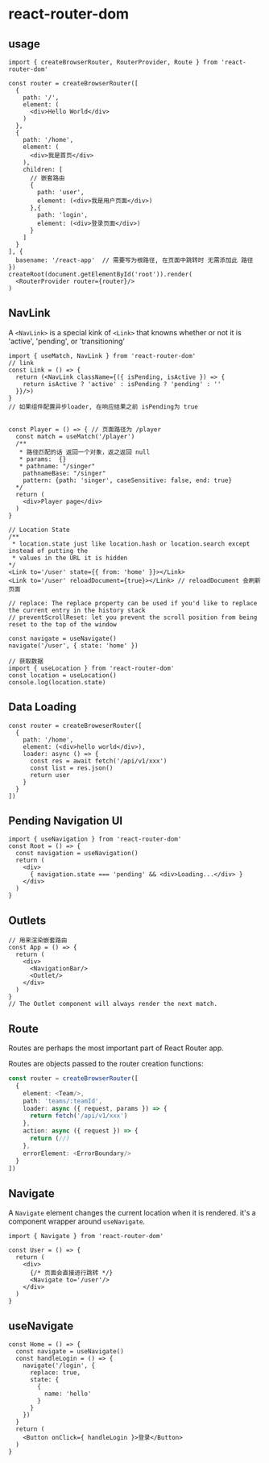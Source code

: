 # react-router-dom

## usage

```tsx
import { createBrowserRouter, RouterProvider, Route } from 'react-router-dom'

const router = createBrowserRouter([
  {
    path: '/',
    element: (
      <div>Hello World</div>
    )
  },
  {
    path: '/home',
    element: (
      <div>我是首页</div>
    ),
    children: [
      // 嵌套路由
      {
        path: 'user',
        element: (<div>我是用户页面</div>)
      },{
        path: 'login',
        element: (<div>登录页面</div>)
      }
    ]
  }
], {
  basename: '/react-app'  // 需要写为根路径, 在页面中跳转时 无需添加此 路径
})
createRoot(document.getElementById('root')).render(
  <RouterProvider router={router}/>
)
```

## NavLink

  A `<NavLink>` is a special kink of `<Link>` that knowns whether or not it is 'active', 'pending', or
  'transitioning'

```tsx
import { useMatch, NavLink } from 'react-router-dom'
// link
const Link = () => {
  return (<NavLink className={({ isPending, isActive }) => {
    return isActive ? 'active' : isPending ? 'pending' : ''
  }}/>)
}
// 如果组件配置异步loader, 在响应结果之前 isPending为 true


const Player = () => { // 页面路径为 /player
  const match = useMatch('/player')
  /**
   * 路径匹配的话 返回一个对象，返之返回 null
   * params:  {}
   * pathname: "/singer"
    pathnameBase: "/singer"
    pattern: {path: 'singer', caseSensitive: false, end: true}
  */
  return (
    <div>Player page</div>
  )
}

// Location State
/**
 * location.state just like location.hash or location.search except instead of putting the 
 * values in the URL it is hidden
*/
<Link to='/user' state={{ from: 'home' }}></Link>
<Link to='/user' reloadDocument={true}></Link> // reloadDocument 会刷新页面

// replace: The replace property can be used if you'd like to replace the current entry in the history stack
// preventScrollReset: let you prevent the scroll position from being reset to the top of the window

const navigate = useNavigate()
navigate('/user', { state: 'home' })

// 获取数据
import { useLocation } from 'react-router-dom'
const location = useLocation()
console.log(location.state)
```
## Data Loading

```tsx
const router = createBroweserRouter([
  {
    path: '/home',
    element: (<div>hello world</div>),
    loader: async () => {
      const res = await fetch('/api/v1/xxx')
      const list = res.json()
      return user
    }
  }
])
```

## Pending Navigation UI

```tsx
import { useNavigation } from 'react-router-dom'
const Root = () => {
  const navigation = useNavigation()
  return (
    <div>
      { navigation.state === 'pending' && <div>Loading...</div> }
    </div>
  )
}
```

## Outlets

```tsx
// 用来渲染嵌套路由
const App = () => {
  return (
    <div>
      <NavigationBar/>
      <Outlet/>
    </div>
  )
}
// The Outlet component will always render the next match.
```

## Route

  Routes are perhaps the most important part of React Router app.

  Routes are objects passed to the router creation functions:

```ts
const router = createBrowserRouter([
  {
    element: <Team/>,
    path: 'teams/:teamId',
    loader: async ({ request, params }) => {
      return fetch('/api/v1/xxx')
    },
    action: async ({ request }) => {
      return (//)
    },
    errorElement: <ErrorBoundary/>
  }
])
```

## Navigate

  A `Navigate` element changes the current location when it is rendered.
  it's a component wrapper around `useNavigate`.

```tsx
import { Navigate } from 'react-router-dom'

const User = () => {
  return (
    <div>
      {/* 页面会直接进行跳转 */}
      <Navigate to='/user'/>
    </div>
  )
}
```

## useNavigate

```tsx
const Home = () => {
  const navigate = useNavigate()
  const handleLogin = () => {
    navigate('/login', {
      replace: true,
      state: {
        {
          name: 'hello'
        }
      }
    })
  }
  return (
    <Button onClick={ handleLogin }>登录</Button>
  )
}
```